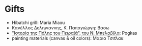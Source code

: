# Gifts

- Hibatchi grill: Maria Miaou
- Κανέλλος Δεληγιαννης, Κ. Παπαγιώργη: Βασω
- ["Ιστορία της Πόλης του Πειραίά", του Ν. Μπελαβίλα](https://www.efsyn.gr/ellada/koinonia/290607_diadiktyaki-ekdilosi-me-aformi-biblio-toy-nikoy-mpelabila): Pogkas
- painting materials (canvas & oil colors): Μαρια Τσιτλακ